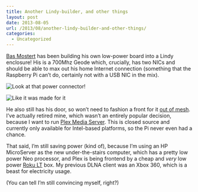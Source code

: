 ```yaml
---
title: Another Lindy-builder, and other things
layout: post
date: 2013-08-05
url: /2013/08/another-lindy-builder-and-other-things/
categories:
  - Uncategorized
---
```

[Bas Mostert][1] has been building his own low-power board into a Lindy enclosure! His is a 700Mhz Geode which, crucially, has two NICs and should be able to max out his home Internet connection (something that the Raspberry Pi can&rsquo;t do, certainly not with a USB NIC in the mix).

![Look at that power connector!][2]

![Like it was made for it][3]

He also still has his door, so won&rsquo;t need to fashion a front for it [out of mesh][4]. I&rsquo;ve actually retired mine, which wasn&rsquo;t an entirely popular decision, because I want to run [Plex Media Server][5]. This is closed source and currently only available for Intel-based platforms, so the Pi never even had a chance.

That said, I&rsquo;m still saving power (kind of), because I&rsquo;m using an HP MicroServer as the new under-the-stairs computer, which has a pretty low power Neo processor, and Plex is being frontend by a cheap and _very_ low power [Roku LT][6] box. My previous DLNA client was an Xbox 360, which is a beast for electricity usage.

(You can tell I&rsquo;m still convincing myself, right?)

 [1]: https://twitter.com/balloz
 [2]: https://insom.iweb-storage.com/public/files/633622e5.png?inline=1
 [3]: https://insom.iweb-storage.com/public/files/3ef46164.png?inline=1
 [4]: https://www.insom.me.uk/post/lindy-pi-1.html
 [5]: http://www.plexapp.com/
 [6]: http://www.amazon.co.uk/gp/product/B006VTASUQ/ref=as_li_ss_tl?ie=UTF8&camp=1634&creative=19450&creativeASIN=B006VTASUQ&linkCode=as2&tag=virtuvitri-21


